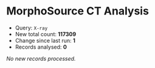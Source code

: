 # MorphoSource CT Analysis

* Query: `X-ray`
* New total count: **117309**
* Change since last run: **1**
* Records analysed: **0**

_No new records processed._